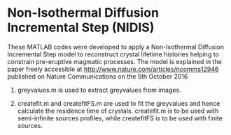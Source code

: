 # Non-Isothermal Diffusion Incremental Step (NIDIS)

These MATLAB codes were developed to apply a Non-Isothermal Diffusion Incremental Step model to reconstruct crystal lifetime histories helping to constrain pre-eruptive magmatic processes. The model is explained in the paper freely accessible at http://www.nature.com/articles/ncomms12946 published on Nature Communications on the 5th October 2016


1) greyvalues.m is used to extract greyvalues from images.

2) createfit.m and createfitFS.m are used to fit the greyvalues and hence calculate the residence time of crystals. createfit.m is to be used with semi-infinite sources profiles, while createfitFS is to be used with finite sources.

